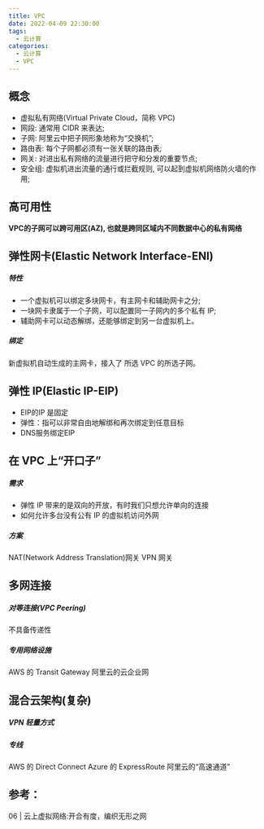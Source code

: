 ```yaml
---
title: VPC
date: 2022-04-09 22:30:00
tags:
  - 云计算
categories:
  - 云计算  
  - VPC
---
```


<p></p>
<!-- more -->


## 概念

+ 虚拟私有网络(Virtual Private Cloud，简称 VPC)
+ 网段: 通常用 CIDR 来表达;
+ 子网: 阿里云中把子网形象地称为“交换机”;
+ 路由表: 每个子网都必须有一张关联的路由表;
+ 网关: 对进出私有网络的流量进行把守和分发的重要节点;
+ 安全组: 虚拟机进出流量的通行或拦截规则, 可以起到虚拟机网络防火墙的作用;

## 高可用性
**VPC的子网可以跨可用区(AZ), 也就是跨同区域内不同数据中心的私有网络**


## 弹性网卡(Elastic Network Interface-ENI)
##### 特性
+ 一个虚拟机可以绑定多块网卡，有主网卡和辅助网卡之分;
+ 一块网卡隶属于一个子网，可以配置同一子网内的多个私有 IP;
+ 辅助网卡可以动态解绑，还能够绑定到另一台虚拟机上。

##### 绑定
新虚拟机自动生成的主网卡，接入了 所选 VPC 的所选子网。

## 弹性 IP(Elastic IP-EIP)
+ EIP的IP 是固定
+ 弹性：指可以非常自由地解绑和再次绑定到任意目标
+ DNS服务绑定EIP


## 在 VPC 上“开口子”
##### 需求
  + 弹性 IP 带来的是双向的开放，有时我们只想允许单向的连接
  + 如何允许多台没有公有 IP 的虚拟机访问外网

##### 方案
NAT(Network Address Translation)网关
VPN 网关


## 多网连接
##### 对等连接(VPC Peering)
不具备传递性

##### 专用网络设施
AWS 的 Transit Gateway
阿里云的云企业网


## 混合云架构(复杂)
##### VPN 轻量方式
##### 专线
AWS 的 Direct Connect
Azure 的 ExpressRoute 
阿里云的“高速通道”


## 参考：
06 | 云上虚拟网络:开合有度，编织无形之网



